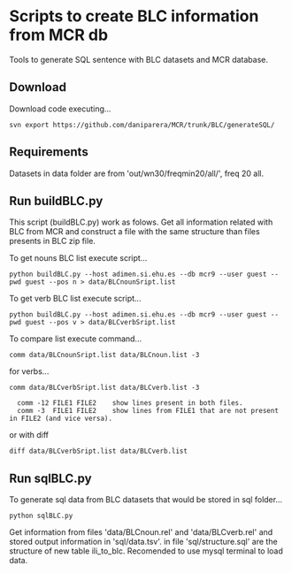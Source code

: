 Scripts to create BLC information from MCR db
=======

Tools to generate SQL sentence with BLC datasets and MCR database.

Download
-------

Download code executing...
```
svn export https://github.com/daniparera/MCR/trunk/BLC/generateSQL/
```

Requirements
-------

Datasets in data folder are from 'out/wn30/freqmin20/all/', freq 20 all.


Run buildBLC.py
-------

This script (buildBLC.py) work as folows. Get all information related with BLC from MCR and construct a file with the same structure than files presents in BLC zip file.

To get nouns BLC list execute script...
```
python buildBLC.py --host adimen.si.ehu.es --db mcr9 --user guest --pwd guest --pos n > data/BLCnounSript.list
```

To get verb BLC list execute script...
```
python buildBLC.py --host adimen.si.ehu.es --db mcr9 --user guest --pwd guest --pos v > data/BLCverbSript.list
```

To compare list execute command...
```
comm data/BLCnounSript.list data/BLCnoun.list -3
```
for verbs...
```
comm data/BLCverbSript.list data/BLCverb.list -3
```

```
  comm -12 FILE1 FILE2    show lines present in both files.
  comm -3  FILE1 FILE2    show lines from FILE1 that are not present in FILE2 (and vice versa).
```

or with diff
```
diff data/BLCverbSript.list data/BLCverb.list
```

Run sqlBLC.py
-------

To generate sql data from BLC datasets that would be stored in sql folder...
```
python sqlBLC.py
```

Get information from files 'data/BLCnoun.rel' and 'data/BLCverb.rel' and stored output information in 'sql/data.tsv'. in file 'sql/structure.sql' are the structure of new table ili_to_blc. Recomended to use mysql terminal to load data.
